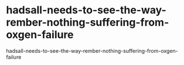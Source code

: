 # hadsall-needs-to-see-the-way-rember-nothing-suffering-from-oxgen-failure
hadsall-needs-to-see-the-way-rember-nothing-suffering-from-oxgen-failure
